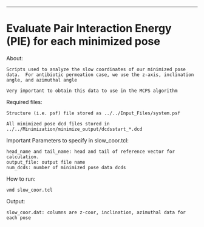 **********************************************
Evaluate Pair Interaction Energy (PIE) for each minimized pose
===============================================================================
About:
	
	Scripts used to analyze the slow coordinates of our minimized pose data.  For antibiotic permeation case, we use the z-axis, inclination angle, and azimuthal angle

	Very important to obtain this data to use in the MCPS algorithm

Required files:
	
	Structure (i.e. psf) file stored as ../../Input_Files/system.psf
	
	All minimized pose dcd files stored in ../../Minimization/minimize_output/dcdsstart_*.dcd 

Important Parameters to specify in slow_coor.tcl: 
	
	head_name and tail_name: head and tail of reference vector for calculation.
	output_file: output file name
	num_dcds: number of minimized pose data dcds

How to run:
	
	vmd slow_coor.tcl 

Output:
	
	slow_coor.dat: columns are z-coor, inclination, azimuthal data for each pose 
